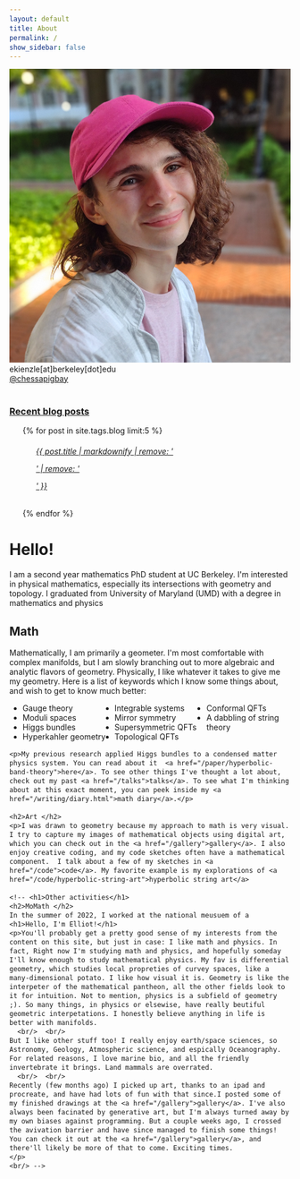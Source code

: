 ```yaml
---
layout: default
title: About
permalink: /
show_sidebar: false
---
```



  <style>
    .multicolumn-list {
      column-count: 3; /* Adjust the number of columns as needed */
      column-gap: 1em; /* Adjust the gap between columns as needed */
    }

    .multicolumn-list li:before {
      margin-right: 0.5em; /* Adjust the spacing between the bullet and list item as needed */
    }

  </style>

<div class="row">
  <div class="col-md-4 mb-1">
    <div class="card">
      <img class="card-img-top" src="/static/images/headshot.jpg"/>
      <div class="card-body">
        <div class="card-text">
          <i class="fas fa-user"></i> ekienzle[at]berkeley[dot]edu <br/>
          <i class="fab fa-twitter"></i><a href="https://twitter.com/chessapigbay" target="_blank">@chessapigbay</a> <br/>
        </div>
      </div>
    </div>
    <br/>
    <div class="card">
      <div class="card-header">
        <h3> <a href="/blog" title="Link">Recent blog posts</a></h3>
      </div>
      <ul class="list-group list-group-flush">
        {% for post in site.tags.blog limit:5 %} 
          <ul class="list-group-item ">
            <a class="text-dark" href="{{ post.url }}"><h6>{{ post.title | markdownify | remove: '<p>' | remove: '</p>' }}</h6></a>
          </ul>
        {% endfor %}
      </ul>
    </div>
  </div>

  <div class="col-md-8 mb-4">
    <h1>Hello!</h1>
    <p>  I am a second year mathematics PhD student at UC Berkeley. I'm interested in physical mathematics, especially its intersections with geometry and topology.  I graduated from University of Maryland (UMD) with a degree in mathematics and physics<br/>
	<h2>Math </h2>
	<p>Mathematically, I am primarily a geometer. I'm most comfortable with complex manifolds, but I am slowly branching out to more algebraic and analytic flavors of geometry. Physically, I like whatever it takes to give me my geometry. Here is a list of keywords which I know some things about, and wish to get to know much better:</p>


<ul class="multicolumn-list">
    <li>Gauge theory</li>
    <li>Moduli spaces</li>
    <li>Higgs bundles</li>
    <li>Hyperkahler geometry</li>
    <li>Integrable systems</li>
    <li>Mirror symmetry</li>
    <li>Supersymmetric QFTs</li>
    <li>Topological QFTs</li>
    <li>Conformal QFTs</li>
    <li>A dabbling of string theory</li>
  </ul>

	<p>My previous research applied Higgs bundles to a condensed matter physics system. You can read about it  <a href="/paper/hyperbolic-band-theory">here</a>. To see other things I've thought a lot about, check out my past <a href="/talks">talks</a>. To see what I'm thinking about at this exact moment, you can peek inside my <a href="/writing/diary.html">math diary</a>.</p>
	
    <h2>Art </h2>
    <p>I was drawn to geometry because my approach to math is very visual. I try to capture my images of mathematical objects using digital art, which you can check out in the <a href="/gallery">gallery</a>. I also enjoy creative coding, and my code sketches often have a mathematical component.  I talk about a few of my sketches in <a href="/code">code</a>. My favorite example is my explorations of <a href="/code/hyperbolic-string-art">hyperbolic string art</a>
    
    <!-- <h1>Other activities</h1>
    <h2>MoMath </h2>
    In the summer of 2022, I worked at the national meusuem of a
    <h1>Hello, I'm Elliot!</h1>
    <p>You'll probably get a pretty good sense of my interests from the content on this site, but just in case: I like math and physics. In fact, Right now I'm studying math and physics, and hopefully someday I'll know enough to study mathematical physics. My fav is differential geometry, which studies local propreties of curvey spaces, like a many-dimensional potato. I like how visual it is. Geometry is like the interpeter of the mathematical pantheon, all the other fields look to it for intuition. Not to mention, physics is a subfield of geometry ;). So many things, in physics or elsewise, have really beutiful geometric interpetations. I honestly believe anything in life is better with manifolds.
      <br/>  <br/>
    But I like other stuff too! I really enjoy earth/space sciences, so Astronomy, Geology, Atmospheric science, and espically Oceanography. For related reasons, I love marine bio, and all the friendly invertebrate it brings. Land mammals are overrated.
      <br/>  <br/>
    Recently (few months ago) I picked up art, thanks to an ipad and procreate, and have had lots of fun with that since.I posted some of my finished drawings at the <a href="/gallery">gallery</a>. I've also always been facinated by generative art, but I'm always turned away by my own biases against programming. But a couple weeks ago, I crossed the avivation barrier and have since managed to finish some things! You can check it out at the <a href="/gallery">gallery</a>, and there'll likely be more of that to come. Exciting times.  
    </p>
    <br/> -->
  <!-- </div>
</div> -->

